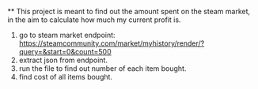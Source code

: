 ** This project is meant to find out the amount spent on the steam market, in the aim to calculate how much my current profit is.

1. go to steam market endpoint: https://steamcommunity.com/market/myhistory/render/?query=&start=0&count=500 
2. extract json from endpoint.
3. run the file to find out number of each item bought.
4. find cost of all items bought.
